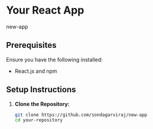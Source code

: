 # Your React App

new-app

## Prerequisites

Ensure you have the following installed:

- React.js and npm

## Setup Instructions

1. **Clone the Repository:**
   ```bash
   git clone https://github.com/sondagarviraj/new-app
   cd your-repository
